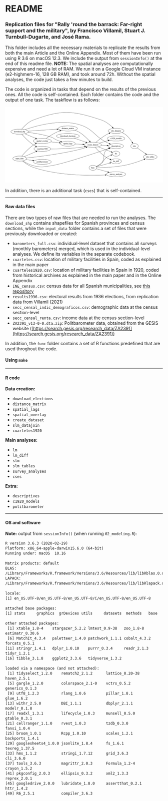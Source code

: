 # README

### Replication files for "Rally 'round the barrack: Far-right support and the military", by Francisco Villamil, Stuart J. Turnbull-Dugarte, and José Rama.

This folder includes all the necessary materials to replicate the results from both the main Article and the Online Appendix. Most of them have been run using R 3.6 on macOS 12.3. We include the output from `sessionInfo()` at the end of this readme file. **NOTE:** The spatial analyses are computationally expensive and need a lot of RAM. We run it on a Google Cloud VM instance (e2-highmem-16, 128 GB RAM), and took around 72h. Without the spatial analyses, the code just takes a few minutes to build.

The code is organized in tasks that depend on the results of the previous ones. All the code is self-contained. Each folder contains the code and the output of one task. The taskflow is as follows:

![taskflow](taskflow/workflow.jpeg)

In addition, there is an additional task (`cses`) that is self-contained.

---

#### Raw data files

There are two types of raw files that are needed to run the analyses. The `download_shp` contains shapefiles for Spanish provinces and census sections, while the `input_data` folder contains a set of files that were previously downloaded or created:

- `barometers_full.csv`: individual-level dataset that contains all surveys (monthly barometers) merged, which is used in the individual-level analyses. We define its variables in the separate codebook.
- `cuarteles.csv`: location of military facilities in Spain, coded as explained in the main paper
- `cuarteles1920.csv`: location of military facilities in Spain in 1920, coded from historical archives as explained in the main paper and in the Online Appendix
- `INE_census.csv`: census data for all Spanish municipalities, see [this repository](https://github.com/franvillamil/scrap-INE-census)
- `results1936.csv`: electoral results from 1936 elections, from replication data from Villamil (2021)
- `secc_censal_indic_demograficos.csv`: demographic data at the census section-level
- `secc_censal_renta.csv`: income data at the census section-level
- `ZA2391_v13-0-0.dta.zip`: Politbarometer data, obtained from the GESIS website ([https://search.gesis.org/research_data/ZA2391](https://search.gesis.org/research_data/ZA2391))

In addition, the `func` folder contains a set of R functions predefined that are used throghout the code.

#### Using `make`



---

#### R code

**Data creation:**

- `download_elections`
- `distance_matrix`
- `spatial_lags`
- `spatial_overlay`
- `create_dataset`
- `slm_datajoin`
- `cuarteles1920`

**Main analyses:**

- `lm`
- `lm_diff`
- `slm`
- `slm_tables`
- `survey_analyses`
- `cses`

**Extra:**

- `descriptives`
- `c1920_models`
- `politbarometer`


---

#### OS and software

**Note:** output from `sessionInfo()` (when running `02_modeling.R`):

```
R version 3.6.3 (2020-02-29)
Platform: x86_64-apple-darwin15.6.0 (64-bit)
Running under: macOS  10.16

Matrix products: default
BLAS:   /Library/Frameworks/R.framework/Versions/3.6/Resources/lib/libRblas.0.dylib
LAPACK: /Library/Frameworks/R.framework/Versions/3.6/Resources/lib/libRlapack.dylib

locale:
[1] en_US.UTF-8/en_US.UTF-8/en_US.UTF-8/C/en_US.UTF-8/en_US.UTF-8

attached base packages:
[1] stats     graphics  grDevices utils     datasets  methods   base

other attached packages:
 [1] xtable_1.8-4    stargazer_5.2.2 lmtest_0.9-38   zoo_1.8-8       estimatr_0.30.6
 [6] MatchIt_4.3.4   paletteer_1.4.0 patchwork_1.1.1 cobalt_4.3.2    forcats_0.5.1
[11] stringr_1.4.1   dplyr_1.0.10    purrr_0.3.4     readr_2.1.3     tidyr_1.2.1
[16] tibble_3.1.8    ggplot2_3.3.6   tidyverse_1.3.2

loaded via a namespace (and not attached):
 [1] tidyselect_1.2.0    rematch2_2.1.2      lattice_0.20-38     haven_2.5.1
 [5] gargle_1.2.0        colorspace_2.1-0    vctrs_0.5.2         generics_0.1.3
 [9] utf8_1.2.3          rlang_1.0.6         pillar_1.8.1        glue_1.6.2
[13] withr_2.5.0         DBI_1.1.1           dbplyr_2.1.1        modelr_0.1.8
[17] readxl_1.3.1        lifecycle_1.0.3     munsell_0.5.0       gtable_0.3.1
[21] cellranger_1.1.0    rvest_1.0.3         tzdb_0.3.0          fansi_1.0.4
[25] broom_1.0.1         Rcpp_1.0.10         scales_1.2.1        backports_1.4.1
[29] googlesheets4_1.0.0 jsonlite_1.8.4      fs_1.6.1            texreg_1.37.5
[33] hms_1.1.2           stringi_1.7.12      grid_3.6.3          cli_3.6.0
[37] tools_3.6.3         magrittr_2.0.3      Formula_1.2-4       crayon_1.5.2
[41] pkgconfig_2.0.3     ellipsis_0.3.2      xml2_1.3.3          reprex_2.0.1
[45] googledrive_2.0.0   lubridate_1.8.0     assertthat_0.2.1    httr_1.4.2
[49] R6_2.5.1            compiler_3.6.3
```

